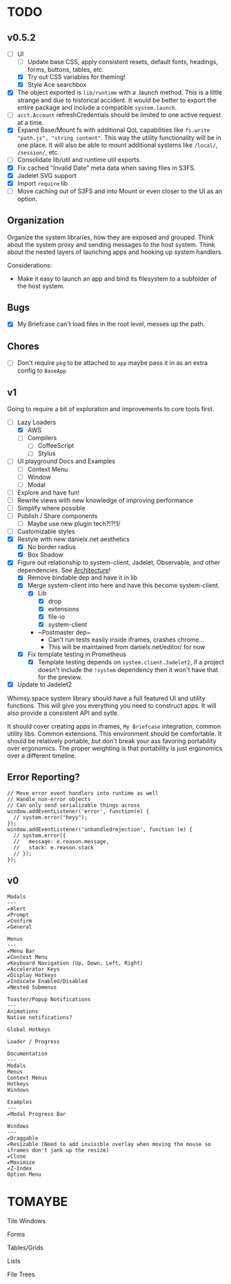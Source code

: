 TODO
====

## v0.5.2

- [ ] UI
  - [ ] Update base CSS, apply consistent resets, default fonts, headings,
forms, buttons, tables, etc.
  - [x] Try out CSS variables for theming!
  - [x] Style Ace searchbox
- [x] The object exported is `lib/runtime` with a .launch method. This is a
  little strange and due to historical accident. It would be better to export
  the entire package and include a compatible `system.launch`.
- [ ] `acct.Account` refreshCredentials should be limited to one active request
at a time.
- [x] Expand Base/Mount fs with additional QoL capabilities like
  `fs.write "path.js", "string content"`. This way the utility functionality
  will be in one place. It will also be able to mount additional systems like
  `/local/`, `/session/`, etc.
- [ ] Consolidate lib/util and runtime util exports.
- [x] Fix cached "Invalid Date" meta data when saving files in S3FS.
- [x] Jadelet SVG support
- [x] Import `require` lib
- [ ] Move caching out of S3FS and into Mount or even closer to the UI as an
option.

Organization
------------

Organize the system libraries, how they are exposed and grouped. Think about
the system proxy and sending messages to the host system. Think about the
nested layers of launching apps and hooking up system handlers.

Considerations:

- Make it easy to launch an app and bind its filesystem to a subfolder of the
host system.

Bugs
----

- [x] My Briefcase can't load files in the root level, messes up the path.

Chores
------

- [ ] Don't require `pkg` to be attached to `app` maybe pass it in as an extra
  config to `BaseApp`

v1
---

Going to require a bit of exploration and improvements to core tools first.

- [ ] Lazy Loaders
  - [x] AWS
  - [ ] Compilers
    - [ ] CoffeeScript
    - [ ] Stylus
- [ ] UI playground Docs and Examples
  - [ ] Context Menu
  - [ ] Window
  - [ ] Modal
- [ ] Explore and have fun!
- [ ] Rewrite views with new knowledge of improving performance
- [ ] Simplify where possible
- [ ] Publish / Share components
  - [ ] Maybe use new plugin tech?!?!1/
- [ ] Customizable styles
- [x] Restyle with new danielx.net aesthetics
  - [x] No border radius
  - [x] Box Shadow
- [x] Figure out relationship to system-client, Jadelet, Observable, and other
dependencies. See [Architecture](https://danielx.net/wiki/architecture.html)!
  - [x] Remove bindable dep and have it in lib
  - [x] Merge system-client into here and have this become system-client.
    - [x] Lib
      - [x] drop
      - [x] extensions
      - [x] file-io
      - [x] system-client
    - ~Postmaster dep~
      - Can't run tests easily inside iframes, crashes chrome...
      - This will be maintained from danielx.net/editor/ for now
  - [x] Fix template testing in Prometheus
    - [x] Template testing depends on `system.client.Jadelet2`, if a project
    doesn't include the `!system` dependency then it won't have that for the
    preview.
- [x] Update to Jadelet2

Whimsy.space system library should have a full featured UI and utility
functions. This will give you everything you need to construct apps. It will
also provide a consistent API and sytle.

It should cover creating apps in iframes, `My Briefcase` integration, common
utility libs. Common extensions. This environment should be comfortable. It
should be relatively portable, but don't break your ass favoring portability
over ergonomics. The proper weighting is that portability is just ergonomics
over a different timeline.

Error Reporting?
------

```
// Move error event handlers into runtime as well
// Handle non-error objects
// Can only send serializable things across
window.addEventListener('error', function(e) {
  // system.error("heyy");
});
window.addEventListener('unhandledrejection', function (e) {
  // system.error({
  //   message: e.reason.message,
  //   stack: e.reason.stack
  // });
});
```

v0
---

    Modals
    ---
    ✔️Alert
    ✔️Prompt
    ✔Confirm
    ✔General

    Menus
    ---
    ✔️Menu Bar
    ✔️Context Menu
    ✔️Keyboard Navigation (Up, Down, Left, Right)
    ✔️Accelerator Keys
    ✔️Display Hotkeys
    ✔️Indicate Enabled/Disabled
    ✔️Nested Submenus

    Toaster/Popup Notifications
    ---
    Animations
    Native notifications?

    Global Hotkeys

    Loader / Progress

    Documentation
    ---
    Modals
    Menus
    Context Menus
    Hotkeys
    Windows

    Examples
    ---
    ✔Modal Progress Bar

    Windows
    ---
    ✔Draggable
    ✔Resizable (Need to add invisible overlay when moving the mouse so iframes don't jank up the resize)
    ✔Close
    ✔Maximize
    ✔Z-Index
    Option Menu

TOMAYBE
=======

Tile Windows

Forms

Tables/Grids

Lists

File Trees
